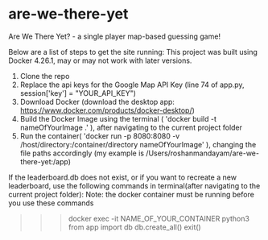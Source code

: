 # are-we-there-yet
Are We There Yet? - a single player map-based guessing game!

Below are a list of steps to get the site running:
This project was built using Docker 4.26.1, may or may not work with later versions.

1. Clone the repo 
2. Replace the api keys for the Google Map API Key (line 74 of app.py, session['key'] = "YOUR_API_KEY")
3. Download Docker (download the desktop app: https://www.docker.com/products/docker-desktop/)
4. Build the Docker Image using the terminal ( 'docker build -t nameOfYourImage .' ), after navigating to the current project folder
5. Run the container( 'docker run -p 8080:8080 -v /host/directory:/container/directory nameOfYourImage' ), changing the file paths accordingly (my example is /Users/roshanmandayam/are-we-there-yet:/app) 


If the leaderboard.db does not exist, or if you want to recreate a new leaderboard, use the following commands in terminal(after navigating to the current project folder):
Note: the docker container must be running before you use these commands
>>> docker exec -it NAME_OF_YOUR_CONTAINER python3
>>> from app import db
>>> db.create_all()
>>> exit()
